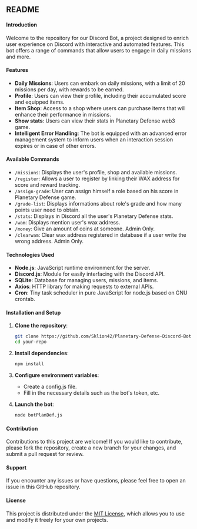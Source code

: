 ## README

#### Introduction

Welcome to the repository for our Discord Bot, a project designed to enrich user experience on Discord with interactive and automated features. This bot offers a range of commands that allow users to engage in daily missions and more.

#### Features

- **Daily Missions**: Users can embark on daily missions, with a limit of 20 missions per day, with rewards to be earned.
- **Profile**: Users can view their profile, including their accumulated score and equipped items.
- **Item Shop**: Access to a shop where users can purchase items that will enhance their performance in missions.
- **Show stats**: Users can view their stats in Planetary Defense web3 game.
- **Intelligent Error Handling**: The bot is equipped with an advanced error management system to inform users when an interaction session expires or in case of other errors.

#### Available Commands

- `/missions`: Displays the user's profile, shop and available missions.
- `/register`: Allows a user to register by linking their WAX address for score and reward tracking.
- `/assign-grade`: User can assign himself a role based on his score in Planetary Defense game.
- `/grade-list`: Displays informations about role's grade and how many points user need to obtain.
- `/stats`: Displays in Discord all the user's Planetary Defense stats.
- `/wam`: Displays mention user's wax address.
- `/money`: Give an amount of coins at someone. Admin Only.
- `/clearwam`: Clear wax address registered in database if a user write the wrong address. Admin Only.

#### Technologies Used

- **Node.js**: JavaScript runtime environment for the server.
- **Discord.js**: Module for easily interfacing with the Discord API.
- **SQLite**: Database for managing users, missions, and items.
- **Axios**: HTTP library for making requests to external APIs.
- **Cron**: Tiny task scheduler in pure JavaScript for node.js based on GNU crontab.

#### Installation and Setup

1. **Clone the repository**:
   ```bash
   git clone https://github.com/Sklion42/Planetary-Defense-Discord-Bot
   cd your-repo
   ```

2. **Install dependencies**:
   ```bash
   npm install
   ```

3. **Configure environment variables**:
   - Create a config.js file.
   - Fill in the necessary details such as the bot's token, etc.

4. **Launch the bot**:
   ```bash
   node botPlanDef.js
   ```

#### Contribution

Contributions to this project are welcome! If you would like to contribute, please fork the repository, create a new branch for your changes, and submit a pull request for review.

#### Support

If you encounter any issues or have questions, please feel free to open an issue in this GitHub repository.

#### License

This project is distributed under the [MIT License](https://opensource.org/licenses/MIT), which allows you to use and modify it freely for your own projects.
